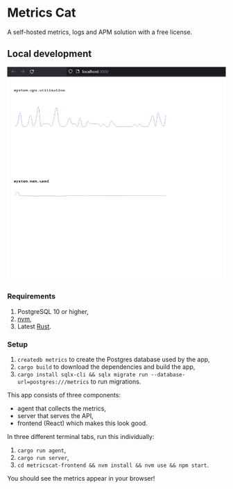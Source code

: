 # Metrics Cat

A self-hosted metrics, logs and APM solution with a free license.

## Local development

![Preview](preview.png)

### Requirements

1. PostgreSQL 10 or higher,
2. [nvm](https://github.com/nvm-sh/nvm),
3. Latest [Rust](https://rust-lang.org).

### Setup

1. `createdb metrics` to create the Postgres database used by the app,
2. `cargo build` to download the dependencies and build the app,
3. `cargo install sqlx-cli && sqlx migrate run --database-url=postgres:///metrics` to run migrations.

This app consists of three components:

- agent that collects the metrics,
- server that serves the API,
- frontend (React) which makes this look good.

In three different terminal tabs, run this individually:

1. `cargo run agent`,
2. `cargo run server`,
3. `cd metricscat-frontend && nvm install && nvm use && npm start`.

You should see the metrics appear in your browser!
